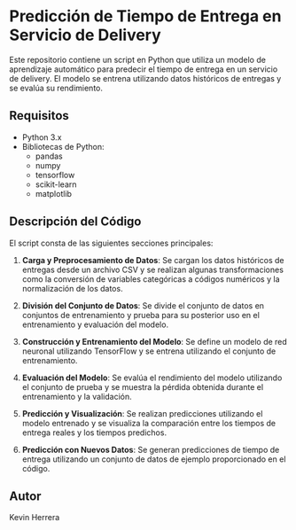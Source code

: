 # Predicción de Tiempo de Entrega en Servicio de Delivery

Este repositorio contiene un script en Python que utiliza un modelo de aprendizaje automático para predecir el tiempo de entrega en un servicio de delivery. El modelo se entrena utilizando datos históricos de entregas y se evalúa su rendimiento.

## Requisitos

- Python 3.x
- Bibliotecas de Python:
  - pandas
  - numpy
  - tensorflow
  - scikit-learn
  - matplotlib

## Descripción del Código

El script consta de las siguientes secciones principales:

1. **Carga y Preprocesamiento de Datos**: Se cargan los datos históricos de entregas desde un archivo CSV y se realizan algunas transformaciones como la conversión de variables categóricas a códigos numéricos y la normalización de los datos.

2. **División del Conjunto de Datos**: Se divide el conjunto de datos en conjuntos de entrenamiento y prueba para su posterior uso en el entrenamiento y evaluación del modelo.

3. **Construcción y Entrenamiento del Modelo**: Se define un modelo de red neuronal utilizando TensorFlow y se entrena utilizando el conjunto de entrenamiento.

4. **Evaluación del Modelo**: Se evalúa el rendimiento del modelo utilizando el conjunto de prueba y se muestra la pérdida obtenida durante el entrenamiento y la validación.

5. **Predicción y Visualización**: Se realizan predicciones utilizando el modelo entrenado y se visualiza la comparación entre los tiempos de entrega reales y los tiempos predichos.

6. **Predicción con Nuevos Datos**: Se generan predicciones de tiempo de entrega utilizando un conjunto de datos de ejemplo proporcionado en el código.





## Autor

Kevin Herrera 


